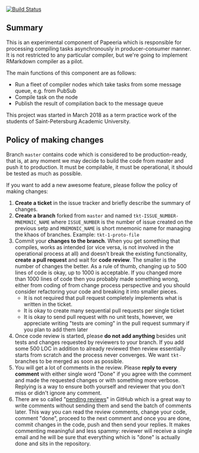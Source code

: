[![Build Status](https://travis-ci.org/bardsoftware/papeeria-compiler-fleet.svg?branch=master)](https://travis-ci.org/bardsoftware/papeeria-compiler-fleet)

## Summary

This is an experimental component of Papeeria which is responsible for processing compiling tasks asynchronously in producer-consumer manner. It is not restricted to any particular compiler, but we're going to implement RMarkdown compiler as a pilot. 

The main functions of this component are as follows:

* Run a fleet of compiler nodes which take tasks from some message queue, e.g. from PubSub
* Compile task on the node 
* Publish the result of compilation back to the message queue

This project was started in March 2018 as a term practice work of the students of Saint-Petersburg Academic University.

## Policy of making changes

Branch `master` contains code which is considered to be production-ready, that is, at any moment we may decide to build the code from master and push it to production. It must be compilable, it must be operational, it should be tested as much as possible.

If you want to add a new awesome feature, please follow the policy of making changes:

1. **Create a ticket** in the issue tracker and briefly describe the summary of changes.
1. **Create a branch** forked from `master` and named `tkt-ISSUE_NUMBER-MNEMONIC_NAME` where `ISSUE_NUMBER` is the number of issue created on the previous setp and `MNEMONIC_NAME` is short mnemonic name for managing the khaos of branches. Example: `tkt-1-proto-file`
1. Commit your **changes to the branch**. When you get something that compiles, works as intended (or vice versa, is not involved in the operational process at all) and doesn't break the existing functionality, **create a pull request** and wait for **code review**. The smaller is the number of changes the better. As a rule of thumb, changing up to 500 lines of code is okay, up to 1000 is acceptable. If you changed more than 1000 lines of code then you probably made something wrong, either from coding of from change process perspective and you should consider refactoring your code and breaking it into smaller pieces.
    * It is not required that pull request completely implements what is written in the ticket. 
    * It is okay to create many sequential pull requests per single ticket
    * It is okay to send pull request with no unit tests, however, we appreciate writing "tests are coming" in the pull request summary if you plan to add them later
1. Once code review is started, please **do not add anything** besides unit tests and changes requested by reviewers to your branch. If you add some 500 LOC in addition to already reviewed then review essentially starts from scratch and the process never converges. We want `tkt-` branches to be merged as soon as possible.
1. You will get a lot of comments in the review. Please **reply to every comment** with either single word "Done" if you agree with the comment and made the requested changes or with something more verbose. Replying is a way to ensure both yourself and reviewer that you don't miss or didn't ignore any comment.
1. There are so called "[pending reviews](https://help.github.com/articles/reviewing-proposed-changes-in-a-pull-request/)" in GitHub which is a great way to write comments without sending them and send the batch of comments later. This way you can read the review comments, change your code, comment "done", proceed to the next comment and once you are done, commit changes in the code, push and then send your replies. It makes commenting meaningful and less spammy: reviewer will receive a single email and he will be sure that everything which is "done" is actually done and sits in the repository.
